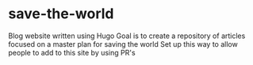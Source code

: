 # save-the-world
Blog website written using Hugo
Goal is to create a repository of articles focused on a master plan for saving the world
Set up this way to allow people to add to this site by using PR's
